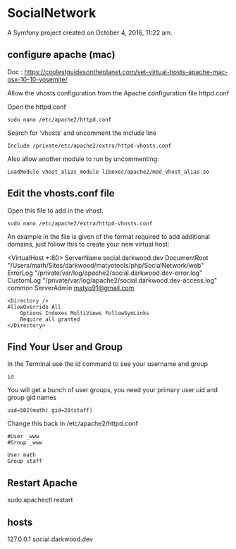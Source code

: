SocialNetwork
=============

A Symfony project created on October 4, 2016, 11:22 am.


configure apache (mac)
----------------------

Doc : https://coolestguidesontheplanet.com/set-virtual-hosts-apache-mac-osx-10-10-yosemite/

Allow the vhosts configuration from the Apache configuration file httpd.conf

Open the httpd.conf

    sudo nano /etc/apache2/httpd.conf

Search for ‘vhosts‘ and uncomment the include line

    Include /private/etc/apache2/extra/httpd-vhosts.conf

Also allow another module to run by uncommenting:

    LoadModule vhost_alias_module libexec/apache2/mod_vhost_alias.so

Edit the vhosts.conf file
-------------------------

Open this file to add in the vhost.

    sudo nano /etc/apache2/extra/httpd-vhosts.conf

An example in the file is given of the format required to add additional domains, just follow this to create your new virtual host:

<VirtualHost *:80>
    ServerName social.darkwood.dev
    DocumentRoot "/Users/math/Sites/darkwood/matyotools/php/SocialNetwork/web"
    ErrorLog "/private/var/log/apache2/social.darkwood.dev-error.log"
    CustomLog "/private/var/log/apache2/social.darkwood.dev-access.log" common
    ServerAdmin matyo91@gmail.com

    <Directory />
	AllowOverride All
		Options Indexes MultiViews FollowSymLinks
		Require all granted
    </Directory>
</VirtualHost>

Find Your User and Group
------------------------

In the Terminal use the id command to see your username and group

    id

You will get a bunch of user groups, you need your primary user uid and group gid names

    uid=502(math) gid=20(staff)

Change this back in /etc/apache2/httpd.conf

    #User _www
    #Group _www

    User math
    Group staff

Restart Apache
--------------

sudo apachectl restart

hosts
-----

127.0.0.1 social.darkwood.dev